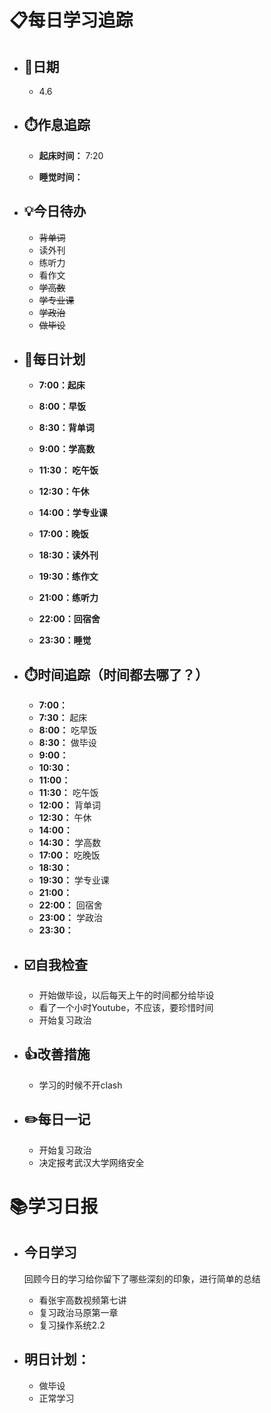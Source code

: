 # 📋每日学习追踪

- ## 📆日期

  - 4.6

- ## ⏱️作息追踪

  - **起床时间：** 7:20

  - **睡觉时间：**

- ## 💡今日待办

  - ~~背单词~~
  - 读外刊
  - 练听力
  - 看作文
  - ~~学高数~~
  - ~~学专业课~~
  - ~~学政治~~
  - ~~做毕设~~
  
- ## 📝每日计划

  - **7:00：起床**

  - **8:00：早饭**

  - **8:30：背单词**

  - **9:00：学高数**

  - **11:30： 吃午饭**

  - **12:30：午休**

  - **14:00：学专业课**

  - **17:00：晚饭**

  - **18:30：读外刊**

  - **19:30：练作文**

  - **21:00：练听力**

  - **22:00：回宿舍**

  - **23:30：睡觉**

- ## ⏱️时间追踪（时间都去哪了？）

  - **7:00：** 
  - **7:30：** 起床
  - **8:00：** 吃早饭
  - **8:30：** 做毕设
  - **9:00：** 
  - **10:30：** 
  - **11:00：** 
  - **11:30：** 吃午饭
  - **12:00：** 背单词
  - **12:30：** 午休
  - **14:00：**
  - **14:30：** 学高数
  - **17:00：** 吃晚饭
  - **18:30：**
  - **19:30：** 学专业课
  - **21:00：**
  - **22:00：** 回宿舍
  - **23:00：** 学政治
  - **23:30：**

- ## ☑️自我检查

  - 开始做毕设，以后每天上午的时间都分给毕设
  - 看了一个小时Youtube，不应该，要珍惜时间
  - 开始复习政治

- ## 👍改善措施

  - 学习的时候不开clash

- ## ✏️每日一记

  - 开始复习政治
  - 决定报考武汉大学网络安全

# 📚学习日报

- ## 今日学习

  回顾今日的学习给你留下了哪些深刻的印象，进行简单的总结

  - 看张宇高数视频第七讲
  - 复习政治马原第一章
  - 复习操作系统2.2

- ## 明日计划：
  
  - 做毕设
  - 正常学习